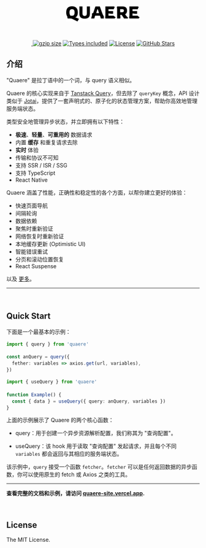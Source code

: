 <br>
<br>

<p align="center">
  <a aria-label="NPM version" href="https://quaere-site.vercel.app">
    <img alt="" src="https://raw.githubusercontent.com/liaoliao666/quaere-site/main/assets/logo.svg" height="40">
  </a>
</p>

<br>

<p align="center">
  <a aria-label="NPM version" href="https://www.npmjs.com/package/quaere">
    <img alt="" src="https://badgen.net/npm/v/quaere">
  </a>
   <a href="https://unpkg.com/browse/quaere@latest/build/umd/index.production.js" rel="nofollow"><img src="https://img.badgesize.io/https:/unpkg.com/quaere@latest/build/umd/index.production.js?label=gzip%20size&compression=gzip" alt="gzip size"></a>
  <a href="https://github.com/liaoliao666/react-query-kit"><img src="https://badgen.net/npm/types/react-query-kit" alt="Types included" target="\_parent"></a>
  <a href="https://www.npmjs.com/package/quaere"><img src="https://badgen.net/npm/license/quaere" alt="License" target="\_parent"></a>
  <a href="https://github.com/HuolalaTech/quaere"><img src="https://img.shields.io/github/stars/HuolalaTech/quaere.svg?style=social&amp;label=Star" alt="GitHub Stars" target="\_parent"></a>
</p>

## 介绍

"Quaere" 是拉丁语中的一个词，与 query 语义相似。

Quaere 的核心实现来自于 [Tanstack Query](https://github.com/tanstack/query)，但去除了 `queryKey` 概念，API 设计类似于 [Jotai](https://github.com/pmndrs/jotai)，提供了一套声明式的、原子化的状态管理方案，帮助你高效地管理服务端状态。

类型安全地管理异步状态，并立即拥有以下特性：

- **极速**、**轻量**、**可重用的** 数据请求
- 内置 **缓存** 和重复请求去除
- **实时** 体验
- 传输和协议不可知
- 支持 SSR / ISR / SSG
- 支持 TypeScript
- React Native

Quaere 涵盖了性能，正确性和稳定性的各个方面，以帮你建立更好的体验：

- 快速页面导航
- 间隔轮询
- 数据依赖
- 聚焦时重新验证
- 网络恢复时重新验证
- 本地缓存更新 (Optimistic UI)
- 智能错误重试
- 分页和滚动位置恢复
- React Suspense

以及 [更多](https://quaere-site.vercel.app/docs/getting-started)。

---

<br/>

## Quick Start

下面是一个最基本的示例：

```ts
import { query } from 'quaere'

const anQuery = query({
  fether: variables => axios.get(url, variables),
})
```

```ts
import { useQuery } from 'quaere'

function Example() {
  const { data } = useQuery({ query: anQuery, variables })
}
```

上面的示例展示了 Quaere 的两个核心函数：

- query：用于创建一个异步资源解析配置，我们称其为 "查询配置"。

- useQuery：该 hook 用于读取 "查询配置" 发起请求，并且每个不同 `variables` 都会返回与其相应的服务端状态。

该示例中，`query` 接受一个函数 `fetcher`。`fetcher` 可以是任何返回数据的异步函数，你可以使用原生的 fetch 或 Axios 之类的工具。

---

**查看完整的文档和示例，请访问 [quaere-site.vercel.app](https://quaere-site.vercel.app).**

<br/>

## License

The MIT License.
